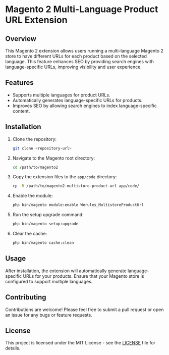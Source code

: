 # Magento 2 Multi-Language Product URL Extension

## Overview

This Magento 2 extension allows users running a multi-language Magento 2 store to have different URLs for each product based on the selected language. This feature enhances SEO by providing search engines with language-specific URLs, improving visibility and user experience.

## Features

- Supports multiple languages for product URLs.
- Automatically generates language-specific URLs for products.
- Improves SEO by allowing search engines to index language-specific content.

## Installation

1. Clone the repository:

   ```bash
   git clone <repository-url>
   ```

2. Navigate to the Magento root directory:

   ```bash
   cd /path/to/magento2
   ```

3. Copy the extension files to the `app/code` directory:

   ```bash
   cp -R /path/to/magento2-multistore-product-url app/code/
   ```

4. Enable the module:

   ```bash
   php bin/magento module:enable Werules_MultistoreProductUrl
   ```

5. Run the setup upgrade command:

   ```bash
   php bin/magento setup:upgrade
   ```

6. Clear the cache:

   ```bash
   php bin/magento cache:clean
   ```

## Usage

After installation, the extension will automatically generate language-specific URLs for your products. Ensure that your Magento store is configured to support multiple languages.

## Contributing

Contributions are welcome! Please feel free to submit a pull request or open an issue for any bugs or feature requests.

## License

This project is licensed under the MIT License - see the [LICENSE](LICENSE) file for details.
